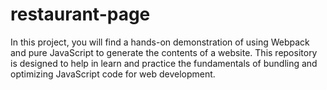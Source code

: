 # restaurant-page
In this project, you will find a hands-on demonstration of using Webpack and pure JavaScript to generate the contents of a website. This repository is designed to help in learn and practice the fundamentals of bundling and optimizing JavaScript code for web development.
